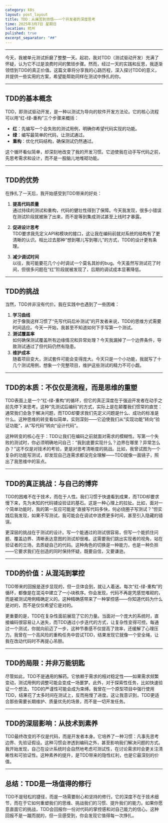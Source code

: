 ```yaml
---
category: k8s
layout: post_layout
title: TDD：从痛苦到领悟——一个开发者的深度思考
time: 2025年3月7日 星期日
location: 杭州
pulished: true
excerpt_separator: "##"
---
```


---

今天，我被单元测试折磨了整整一天。起初，我对TDD（测试驱动开发）充满了怀疑，认为它不过是浪费时间的繁琐步骤。然而，经过一天的实践和反思，我逐渐领悟到TDD的真正价值。这篇文章将分享我的心路历程，深入探讨TDD的意义，并提供一些实用的方案，希望能帮助同样在测试中挣扎的你。

---

## TDD的基本概念

TDD，即测试驱动开发，是一种以测试为导向的软件开发方法论。它的核心流程可以用“红-绿-重构”三个步骤来概括：

- **红**：先编写一个会失败的测试用例，明确你希望代码实现的功能。
- **绿**：编写最简单的代码，让测试通过。
- **重构**：优化代码结构，确保测试仍然通过。

这个循环看似简单，却深刻地改变了我的开发习惯。它迫使我在动手写代码之前，先思考需求和设计，而不是一股脑儿地堆砌功能。

---

## TDD的优势

在挣扎了一天后，我开始感受到TDD带来的好处：

1. **提高代码质量**  
   通过持续的测试和重构，代码的健壮性得到了保障。今天我发现，很多小错误在测试阶段就被揪了出来，而不是等到集成测试甚至上线时才暴露。

2. **促进设计思考**  
   TDD要求我先定义API和模块的接口，这让我在编码前就对系统的结构有了更清晰的认识。相比过去那种“想到哪儿写到哪儿”的方式，TDD的设计更有条理。

3. **减少调试时间**  
   以往，我可能要花几个小时调试一个莫名其妙的bug。今天虽然写测试花了时间，但很多问题在“红”阶段就被发现了，后期的调试成本显著降低。

---

## TDD的挑战

当然，TDD并非没有代价。我在实践中也遇到了一些困难：

1. **学习曲线**  
   对于像我这样习惯了“先写代码后补测试”的开发者来说，TDD的思维方式需要时间适应。今天一开始，我甚至不知道如何下手写第一个测试。
2. **测试覆盖率**  
   如何确保测试覆盖所有边缘情况和异常处理？今天我漏掉了一个边界条件，导致测试通过了但代码仍然有隐患。
3. **维护成本**  
   随着项目变大，测试套件可能会变得庞大。今天只是一个小功能，我就写了十几个测试用例，想象一个完整项目，维护这些测试的精力不可小觑。



---

## TDD的本质：不仅仅是流程，而是思维的重塑

TDD表面上是一个“红-绿-重构”的循环，但它的真正深度在于强迫开发者在动手之前先停下来思考。这种“先测试后编码”的方式，实际上是在颠覆我们惯常的直觉：通常我们会急于解决问题，而TDD却要求我们先定义问题是什么、成功的标准是什么。这种思维的转变看似简单，实则深刻——它迫使我们从“实现功能”转向“验证功能”，从“写代码”转向“设计代码”。

这种转变的核心在于：TDD让我们在编码之前就面对需求的模糊性。写第一个失败的测试时，你必须明确地问自己：“我到底要实现什么？边界在哪里？异常怎么办？”这不仅是对技术的考验，更是对思考清晰度的挑战。比如，我曾试图为一个复杂的功能写测试，却发现自己连需求都没完全理解——TDD就像一面镜子，照出了我思维中的盲点。

---

## TDD的真正挑战：与自己的博弈

TDD的困难不在于技术，而在于人性。我们习惯于快速看到成果，而TDD却要求慢下来，先为未知的代码铺设验证的基石。这是一种心理上的拉扯。比如，面对一个简单功能时，我的第一反应可能是“直接写代码多快，何必绕圈子写测试？”但实践后我发现，如果不写测试，我可能会在调试中浪费更多时间，甚至引入隐藏的错误。

更深层的挑战在于测试的设计。写一个能通过的测试很容易，但写一个能抓住问题、覆盖边界、清晰表达意图的测试却很难。这需要我们跳出实现者的视角，站在验证者的立场，去质疑自己的代码。这种角色的切换是一种能力，也是一种负担——它要求我们在创造的同时保持怀疑，既要自信，又要谦逊。

---

## TDD的价值：从混沌到掌控

TDD带来的回报是逐步显现的，但一旦体会到，就让人着迷。每次“红-绿-重构”的循环，都像是在混沌中建立了一小块秩序。你会发现，代码不再是凭感觉堆砌的，而是被测试用例精确定义的。这种精确感带来了一种掌控感——你知道代码为什么是对的，而不是仅仅希望它是对的。

更重要的是，TDD在复杂性面前展现了它的力量。当面对一个庞大的系统时，直接编码很容易让人迷失，而TDD通过小步迭代的方式，让复杂性变得可控。每通过一个测试，你就向前迈了一步，这种节奏感不仅提高了效率，还缓解了心理压力。我曾在一个高风险的重构任务中尝试TDD，结果发现它就像一个安全绳，让我在改动代码时不再提心吊胆。

---

## TDD的局限：并非万能钥匙

尽管如此，TDD不是通用的解药。它依赖于需求的相对稳定性——如果需求频繁变动，测试用例的调整可能会变成一场噩梦。此外，对于探索性任务，比如快速验证一个想法，TDD的严谨性可能会成为束缚。我曾在一个原型项目中强行使用TDD，结果花了太多时间在测试上，反而拖慢了进度。这让我意识到，TDD更适合那些需要长期维护、质量优先的场景，而不是一切开发任务。

---

## TDD的深层影响：从技术到素养

TDD最终改变的不仅是代码，而是开发者本身。它培养了一种习惯：凡事先思考边界、先验证假设。这种习惯会渗透到编码之外，甚至影响我们解决问题的方式。我开始发现，自己在设计系统时会自然地考虑可测试性，在讨论需求时会更关注清晰性和可验证性。这种素养的提升，是TDD带来的隐性红利，也是它最深刻的价值。

---

## 总结：TDD是一场值得的修行

TDD不是轻松的捷径，而是一场需要耐心和坚持的修行。它的深度不在于技术细节，而在于它如何重塑我们的思维、挑战我们的习惯、提升我们的能力。如果你愿意直面它的挑战，TDD会回报你一份对代码的掌控感和对自己能力的信心。这种回报不是一蹴而就的，但一旦感受到，你会发现它值得每一次挣扎。
